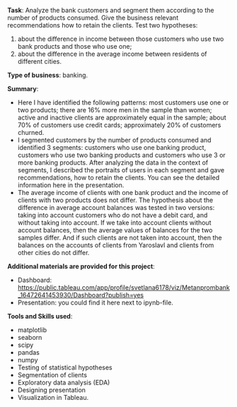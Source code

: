 **Task**: Analyze the bank customers and segment them according to the number of products consumed. Give the business relevant recommendations how to retain the clients. Test two hypotheses:
1) about the difference in income between those customers who use two bank products and those who use one;
2) about the difference in the average income between residents of different cities.

**Type of business**: banking.

**Summary**:
- Here I have identified the following patterns: most customers use one or two products; there are 16% more men in the sample than women; active and inactive clients are approximately equal in the sample; about 70% of customers use credit cards; approximately 20% of customers churned.
- I segmented customers by the number of products consumed and identified 3 segments: customers who use one banking product, customers who use two banking products and customers who use 3 or more banking products. After analyzing the data in the context of segments, I described the portraits of users in each segment and gave recommendations, how to retain the clients. You can see the detailed information here in the presentation.
- The average income of clients with one bank product and the income of clients with two products does not differ. The hypothesis about the difference in average account balances was tested in two versions: taking into account customers who do not have a debit card, and without taking into account. If we take into account clients without account balances, then the average values of balances for the two samples differ. And if such clients are not taken into account, then the balances on the accounts of clients from Yaroslavl and clients from other cities do not differ.


**Additional materials are provided for this project**:
- Dashboard: https://public.tableau.com/app/profile/svetlana6178/viz/Metanprombank_16472641453930/Dashboard?publish=yes
- Presentation: you could find it here next to ipynb-file.

**Tools and Skills used**:
- matplotlib
- seaborn
- scipy
- pandas
- numpy
- Testing of statistical hypotheses
- Segmentation of clients
- Exploratory data analysis (EDA)
- Designing presentation
- Visualization in Tableau.
